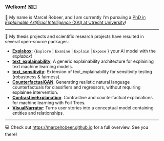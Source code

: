 ### Welkom! 🇳🇱

🐻 My name is Marcel Robeer, and I am currently I'm pursuing a [PhD in _Explainable Artificial Intelligence_ (XAI) at Utrecht University](https://uu.nl/staff/MJRobeer)!

---

🤖 My thesis projects and scientific research projects have resulted in several open-source packages:

- [**Explabox**](https://git.science.uu.nl/m.j.robeer/explabox): {`Explore` | `Examine` | `Explain` | `Expose` } your AI model with the _explabox_!
- [**text_explainability**](https://git.science.uu.nl/m.j.robeer/text_explainability): A generic explainability architecture for explaining text machine learning models.
- [**text_sensitivity**](https://git.science.uu.nl/m.j.robeer/text_explainability): Extension of text_explainability for sensitivity testing (robustness & fairness).
- [**CounterfactualGAN**](https://github.com/marcelrobeer/counterfactualgan): Generating realistic natural language counterfactuals for classifiers and regressors, without requiring explainee intervention.
- [**ContrastiveExplanation**](https://github.com/MarcelRobeer/ContrastiveExplanation): Contrastive and counterfactual explanations for machine learning with Foil Trees.
- [**VisualNarrator**](https://github.com/MarcelRobeer/VisualNarrator): Turns user stories into a conceptual model containing entities and relationships.

---

💻 Check out https://marcelrobeer.github.io for a full overview. See you there!
